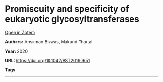 # Promiscuity and specificity of eukaryotic glycosyltransferases
[Open in Zotero](zotero://select/items/@BiswasThattai_2020)

**Authors:** Ansuman Biswas, Mukund Thattai

**Year:** 2020

**URL:** https://doi.org/10.1042/BST20190651

**Tags:**

---